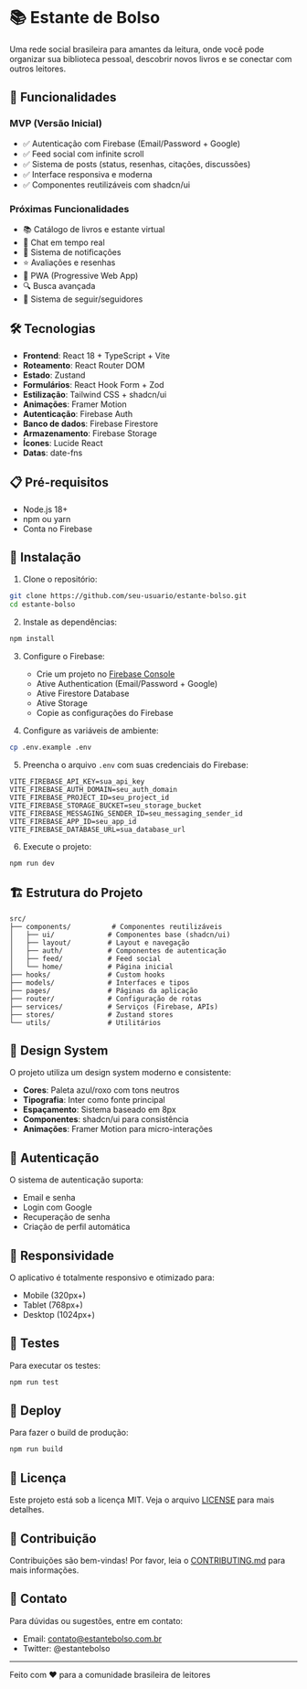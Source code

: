 # 📚 Estante de Bolso

Uma rede social brasileira para amantes da leitura, onde você pode organizar sua biblioteca pessoal, descobrir novos livros e se conectar com outros leitores.

## 🚀 Funcionalidades

### MVP (Versão Inicial)
- ✅ Autenticação com Firebase (Email/Password + Google)
- ✅ Feed social com infinite scroll
- ✅ Sistema de posts (status, resenhas, citações, discussões)
- ✅ Interface responsiva e moderna
- ✅ Componentes reutilizáveis com shadcn/ui

### Próximas Funcionalidades
- 📚 Catálogo de livros e estante virtual
- 💬 Chat em tempo real
- 🔔 Sistema de notificações
- ⭐ Avaliações e resenhas
- 📱 PWA (Progressive Web App)
- 🔍 Busca avançada
- 👥 Sistema de seguir/seguidores

## 🛠️ Tecnologias

- **Frontend**: React 18 + TypeScript + Vite
- **Roteamento**: React Router DOM
- **Estado**: Zustand
- **Formulários**: React Hook Form + Zod
- **Estilização**: Tailwind CSS + shadcn/ui
- **Animações**: Framer Motion
- **Autenticação**: Firebase Auth
- **Banco de dados**: Firebase Firestore
- **Armazenamento**: Firebase Storage
- **Ícones**: Lucide React
- **Datas**: date-fns

## 📋 Pré-requisitos

- Node.js 18+ 
- npm ou yarn
- Conta no Firebase

## 🔧 Instalação

1. Clone o repositório:
```bash
git clone https://github.com/seu-usuario/estante-bolso.git
cd estante-bolso
```

2. Instale as dependências:
```bash
npm install
```

3. Configure o Firebase:
   - Crie um projeto no [Firebase Console](https://console.firebase.google.com/)
   - Ative Authentication (Email/Password + Google)
   - Ative Firestore Database
   - Ative Storage
   - Copie as configurações do Firebase

4. Configure as variáveis de ambiente:
```bash
cp .env.example .env
```

5. Preencha o arquivo `.env` com suas credenciais do Firebase:
```env
VITE_FIREBASE_API_KEY=sua_api_key
VITE_FIREBASE_AUTH_DOMAIN=seu_auth_domain
VITE_FIREBASE_PROJECT_ID=seu_project_id
VITE_FIREBASE_STORAGE_BUCKET=seu_storage_bucket
VITE_FIREBASE_MESSAGING_SENDER_ID=seu_messaging_sender_id
VITE_FIREBASE_APP_ID=seu_app_id
VITE_FIREBASE_DATABASE_URL=sua_database_url
```

6. Execute o projeto:
```bash
npm run dev
```

## 🏗️ Estrutura do Projeto

```
src/
├── components/          # Componentes reutilizáveis
│   ├── ui/             # Componentes base (shadcn/ui)
│   ├── layout/         # Layout e navegação
│   ├── auth/           # Componentes de autenticação
│   ├── feed/           # Feed social
│   └── home/           # Página inicial
├── hooks/              # Custom hooks
├── models/             # Interfaces e tipos
├── pages/              # Páginas da aplicação
├── router/             # Configuração de rotas
├── services/           # Serviços (Firebase, APIs)
├── stores/             # Zustand stores
└── utils/              # Utilitários
```

## 🎨 Design System

O projeto utiliza um design system moderno e consistente:

- **Cores**: Paleta azul/roxo com tons neutros
- **Tipografia**: Inter como fonte principal
- **Espaçamento**: Sistema baseado em 8px
- **Componentes**: shadcn/ui para consistência
- **Animações**: Framer Motion para micro-interações

## 🔐 Autenticação

O sistema de autenticação suporta:
- Email e senha
- Login com Google
- Recuperação de senha
- Criação de perfil automática

## 📱 Responsividade

O aplicativo é totalmente responsivo e otimizado para:
- Mobile (320px+)
- Tablet (768px+)
- Desktop (1024px+)

## 🧪 Testes

Para executar os testes:
```bash
npm run test
```

## 🚀 Deploy

Para fazer o build de produção:
```bash
npm run build
```

## 📄 Licença

Este projeto está sob a licença MIT. Veja o arquivo [LICENSE](LICENSE) para mais detalhes.

## 👥 Contribuição

Contribuições são bem-vindas! Por favor, leia o [CONTRIBUTING.md](CONTRIBUTING.md) para mais informações.

## 📧 Contato

Para dúvidas ou sugestões, entre em contato:
- Email: contato@estantebolso.com.br
- Twitter: @estantebolso

---

Feito com ❤️ para a comunidade brasileira de leitores